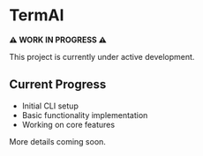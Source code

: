 # TermAI

**⚠️ WORK IN PROGRESS ⚠️**

This project is currently under active development.

## Current Progress

- Initial CLI setup
- Basic functionality implementation
- Working on core features

More details coming soon.